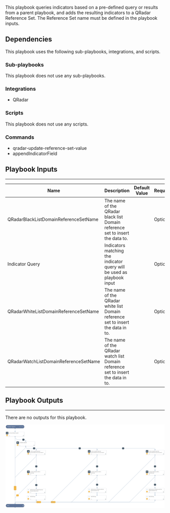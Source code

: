 This playbook queries indicators based on a pre-defined query or results from a parent playbook, and adds the resulting indicators to a QRadar Reference Set. The Reference Set name must be defined in the playbook inputs.

## Dependencies
This playbook uses the following sub-playbooks, integrations, and scripts.

### Sub-playbooks
This playbook does not use any sub-playbooks.

### Integrations
* QRadar

### Scripts
This playbook does not use any scripts.

### Commands
* qradar-update-reference-set-value
* appendIndicatorField

## Playbook Inputs
---

| **Name** | **Description** | **Default Value** | **Required** |
| --- | --- | --- | --- |
| QRadarBlackListDomainReferenceSetName | The name of the QRadar black list Domain reference set to insert the data to. |  | Optional |
| Indicator Query | Indicators matching the indicator query will be used as playbook input |  | Optional |
| QRadarWhiteListDomainReferenceSetName | The name of the QRadar white list Domain reference set to insert the data in to. |  | Optional |
| QRadarWatchListDomainReferenceSetName | The name of the QRadar watch list Domain reference set to insert the data in to. |  | Optional |

## Playbook Outputs
---
There are no outputs for this playbook.

![TIM - QRadar Add Domain Indicators](https://raw.githubusercontent.com/demisto/content/master/docs/images/playbooks/TIM_-_QRadar_Add_Domain_Indicators.png)